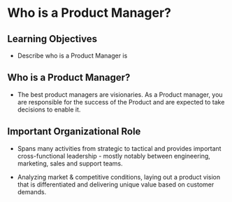 # Who is a Product  Manager?

## Learning Objectives

- Describe who is a Product Manager is


## Who is a Product Manager?

 - The best product managers are visionaries. As a Product manager, you are responsible for the success of the Product and are expected to take decisions to enable it.

 <Picture>

## Important Organizational Role

 - Spans many activities from strategic to tactical and provides important cross-functional leadership - mostly notably between engineering, marketing, sales and support teams.

 - Analyzing market & competitive conditions, laying out a product vision that is differentiated and delivering unique value based on customer demands.


